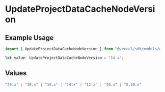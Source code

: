 # UpdateProjectDataCacheNodeVersion

## Example Usage

```typescript
import { UpdateProjectDataCacheNodeVersion } from "@vercel/sdk/models/operations";

let value: UpdateProjectDataCacheNodeVersion = "14.x";
```

## Values

```typescript
"20.x" | "18.x" | "16.x" | "14.x" | "12.x" | "10.x" | "8.10.x"
```